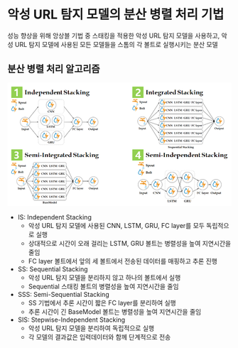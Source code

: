 # 악성 URL 탐지 모델의 분산 병렬 처리 기법
성능 향상을 위해 앙상블 기법 중 스태킹을 적용한 악성 URL 탐지 모델을 사용하고,
악성 URL 탐지 모델에 사용된 모든 모델들을 스톰의 각 볼트로 실행시키는 분산 모델

## 분산 병렬 처리 알고리즘

![structure](./image/structure.png)

- IS: Independent Stacking
    - 악성 URL 탐지 모델에 사용된 CNN, LSTM, GRU, FC layer를 모두 독립적으로 실행
    - 상대적으로 시간이 오래 걸리는 LSTM, GRU 볼트는 병렬성을 높여 지연시간을 줄임
    - FC layer 볼트에서 앞의 세 볼트에서 전송된 데이터를 매핑하고 추론 진행
- SS: Sequential Stacking
    - 악성 URL 탐지 모델을 분리하지 않고 하나의 볼트에서 실행
    - Sequential 스태킹 볼트의 병렬성을 높여 지연시간을 줄임
- SSS: Semi-Sequential Stacking
    - SS 기법에서 추론 시간이 짧은 FC layer를 분리하여 실행
    - 추론 시간이 긴 BaseModel 볼트는 병렬성을 높여 지연시간을 줄임
- SIS: Stepwise-Independent Stacking
    - 악성 URL 탐지 모델을 분리하여 독립적으로 실행
    - 각 모델의 결과값은 입력데이터와 함께 단계적으로 전송

